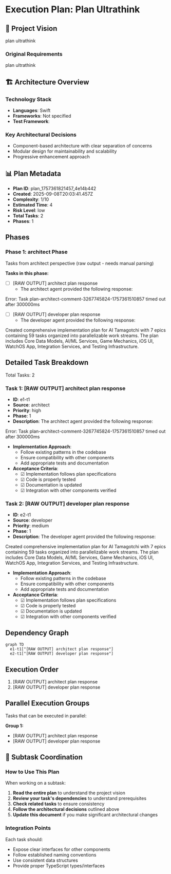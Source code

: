 # Execution Plan: Plan Ultrathink

## 🎯 Project Vision
plan ultrathink

### Original Requirements
plan ultrathink

## 🏗 Architecture Overview

### Technology Stack
- **Languages**: Swift
- **Frameworks**: Not specified
- **Test Framework**: 

### Key Architectural Decisions
- Component-based architecture with clear separation of concerns
- Modular design for maintainability and scalability
- Progressive enhancement approach

## 📊 Plan Metadata
- **Plan ID**: plan_1757361821457_4e14b442
- **Created**: 2025-09-08T20:03:41.457Z
- **Complexity**: 1/10
- **Estimated Time**: 4
- **Risk Level**: low
- **Total Tasks**: 2
- **Phases**: 1

## Phases

### Phase 1: architect Phase
Tasks from architect perspective (raw output - needs manual parsing)

**Tasks in this phase:**
- [ ] [RAW OUTPUT] architect plan response
  - The architect agent provided the following response:

Error: Task plan-architect-comment-3267745824-1757361510857 timed out after 300000ms
- [ ] [RAW OUTPUT] developer plan response
  - The developer agent provided the following response:

Created comprehensive implementation plan for AI Tamagotchi with 7 epics containing 59 tasks organized into parallelizable work streams. The plan includes Core Data Models, AI/ML Services, Game Mechanics, iOS UI, WatchOS App, Integration Services, and Testing Infrastructure.

## Detailed Task Breakdown

Total Tasks: 2

### Task 1: [RAW OUTPUT] architect plan response
- **ID**: e1-t1
- **Source**: architect
- **Priority**: high
- **Phase**: 1
- **Description**: The architect agent provided the following response:

Error: Task plan-architect-comment-3267745824-1757361510857 timed out after 300000ms
- **Implementation Approach**:
  - Follow existing patterns in the codebase
  - Ensure compatibility with other components
  - Add appropriate tests and documentation
- **Acceptance Criteria**:
  - ☑ Implementation follows plan specifications
  - ☑ Code is properly tested
  - ☑ Documentation is updated
  - ☑ Integration with other components verified

### Task 2: [RAW OUTPUT] developer plan response
- **ID**: e2-t1
- **Source**: developer
- **Priority**: medium
- **Phase**: 1
- **Description**: The developer agent provided the following response:

Created comprehensive implementation plan for AI Tamagotchi with 7 epics containing 59 tasks organized into parallelizable work streams. The plan includes Core Data Models, AI/ML Services, Game Mechanics, iOS UI, WatchOS App, Integration Services, and Testing Infrastructure.
- **Implementation Approach**:
  - Follow existing patterns in the codebase
  - Ensure compatibility with other components
  - Add appropriate tests and documentation
- **Acceptance Criteria**:
  - ☑ Implementation follows plan specifications
  - ☑ Code is properly tested
  - ☑ Documentation is updated
  - ☑ Integration with other components verified

## Dependency Graph

```mermaid
graph TD
  e1-t1["[RAW OUTPUT] architect plan response"]
  e2-t1["[RAW OUTPUT] developer plan response"]
```

## Execution Order

1. [RAW OUTPUT] architect plan response
2. [RAW OUTPUT] developer plan response

## Parallel Execution Groups

Tasks that can be executed in parallel:

**Group 1:**
- [RAW OUTPUT] architect plan response
- [RAW OUTPUT] developer plan response


## 🔄 Subtask Coordination

### How to Use This Plan
When working on a subtask:
1. **Read the entire plan** to understand the project vision
2. **Review your task's dependencies** to understand prerequisites
3. **Check related tasks** to ensure consistency
4. **Follow the architectural decisions** outlined above
5. **Update this document** if you make significant architectural changes

### Integration Points
Each task should:
- Expose clear interfaces for other components
- Follow established naming conventions
- Use consistent data structures
- Provide proper TypeScript types/interfaces

